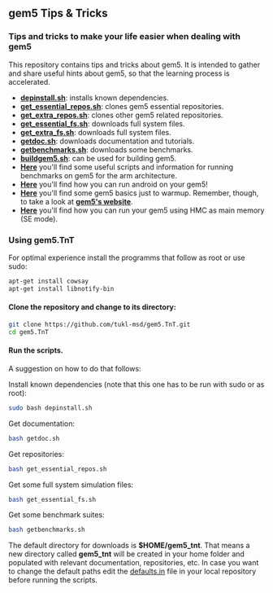 ## gem5 Tips & Tricks
### **Tips and tricks to make your life easier when dealing with gem5**

This repository contains tips and tricks about gem5. It is intended to gather and share useful hints about gem5, so that the learning process is accelerated.

* [**depinstall.sh**](depinstall.sh): installs known dependencies.
* [**get_essential_repos.sh**](get_essential_repos.sh): clones gem5 essential repositories.
* [**get_extra_repos.sh**](get_extra_repos.sh): clones other gem5 related repositories.
* [**get_essential_fs.sh**](get_essential_fs.sh): downloads full system files.
* [**get_extra_fs.sh**](get_extra_fs.sh): downloads full system files.
* [**getdoc.sh**](getdoc.sh): downloads documentation and tutorials.
* [**getbenchmarks.sh**](getbenchmarks.sh): downloads some benchmarks.
* [**buildgem5.sh**](buildgem5.sh): can be used for building gem5.
* [**Here**](arch/arm/README.md) you'll find some useful scripts and information for running benchmarks on gem5 for the arm architecture.
* [**Here**](patches/gem5/asimbench/README.md) you'll find how you can run android on your gem5!
* [**Here**](doc/Gem5Basics.md) you'll find some gem5 basics just to warmup. Remember, though, to take a look at [**gem5's website**](http://www.gem5.org/Main_Page).
* [**Here**](patches/gem5/hmc/README.md) you'll find how you can run your gem5 using HMC as main memory (SE mode).

### **Using gem5.TnT**

For optimal experience install the programms that follow as root or use sudo:

```bash
apt-get install cowsay
apt-get install libnotify-bin
```

#### **Clone the repository and change to its directory:**

```bash
git clone https://github.com/tukl-msd/gem5.TnT.git
cd gem5.TnT
```

#### **Run the scripts.**

A suggestion on how to do that follows:

Install known dependencies (note that this one has to be run with sudo or as
root):
```bash
sudo bash depinstall.sh
```

Get documentation:
```bash
bash getdoc.sh
```

Get repositories:
```bash
bash get_essential_repos.sh
```

Get some full system simulation files:
```bash
bash get_essential_fs.sh
```

Get some benchmark suites:
```bash
bash getbenchmarks.sh
```

The default directory for downloads is **$HOME/gem5_tnt**. That means a new
directory called **gem5_tnt** will be created in your home folder and
populated with relevant documentation, repositories, etc. In case you want to
change the default paths edit the [defaults.in](common/defaults.in) file in your
local repository before running the scripts.
